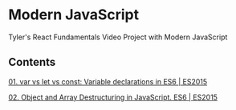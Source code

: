 # Modern JavaScript

Tyler's React Fundamentals Video Project with Modern JavaScript

## Contents
[01. var vs let vs const: Variable declarations in ES6 | ES2015](https://github.com/xgirma/reactor01/tree/ch.01/01)

[02. Object and Array Destructuring in JavaScript. ES6 | ES2015](https://github.com/xgirma/reactor01/tree/ch.02/02)